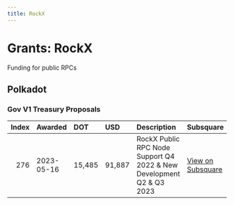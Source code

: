 ```yaml
---
title: RockX
---
```

# Grants: RockX

Funding for public RPCs

## Polkadot
### Gov V1 Treasury Proposals
|   Index | Awarded    | DOT    | USD    | Description                                                          | Subsquare                                                                | Polkassembly                                                          |
|--------:|:-----------|:-------|:-------|:---------------------------------------------------------------------|:-------------------------------------------------------------------------|:----------------------------------------------------------------------|
|     276 | 2023-05-16 | 15,485 | 91,887 | RockX Public RPC Node Support Q4 2022 & New Development Q2 & Q3 2023 | [View on Subsquare](https://polkadot.subsquare.io/treasury/proposal/276) | [View on Polkassembly](https://polkadot.polkassembly.io/treasury/276) |